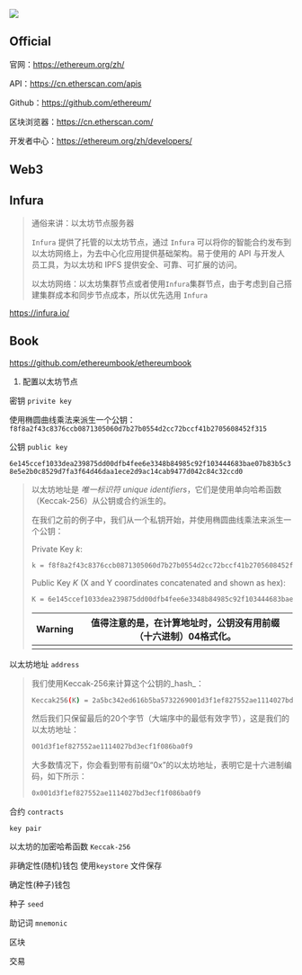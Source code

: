 ![](https://ethereum.org/static/28214bb68eb5445dcb063a72535bc90c/9019e/hero.webp)



## Official

官网：https://ethereum.org/zh/

API：https://cn.etherscan.com/apis

Github：https://github.com/ethereum/

区块浏览器：https://cn.etherscan.com/

开发者中心：https://ethereum.org/zh/developers/



## Web3



## Infura

> 通俗来讲：以太坊节点服务器
>
> `Infura` 提供了托管的以太坊节点，通过 `Infura` 可以将你的智能合约发布到以太坊网络上，为去中心化应用提供基础架构。易于使用的 API 与开发人员工具，为以太坊和 IPFS 提供安全、可靠、可扩展的访问。
>
> 以太坊网络：以太坊集群节点或者使用`Infura`集群节点，由于考虑到自己搭建集群成本和同步节点成本，所以优先选用 `Infura`

<https://infura.io/>



## Book

<https://github.com/ethereumbook/ethereumbook>



1. 配置以太坊节点

密钥 `privite key`

使用椭圆曲线乘法来派生一个公钥：`f8f8a2f43c8376ccb0871305060d7b27b0554d2cc72bccf41b2705608452f315`

公钥 `public key`

`6e145ccef1033dea239875dd00dfb4fee6e3348b84985c92f103444683bae07b83b5c38e5e2b0c8529d7fa3f64d46daa1ece2d9ac14cab9477d042c84c32ccd0`

> 以太坊地址是 *唯一标识符* *unique identifiers*，它们是使用单向哈希函数（Keccak-256）从公钥或合约派生的。
>
> 在我们之前的例子中，我们从一个私钥开始，并使用椭圆曲线乘法来派生一个公钥：
>
> Private Key *k*:
>
> ```bash
> k = f8f8a2f43c8376ccb0871305060d7b27b0554d2cc72bccf41b2705608452f315
> ```
>
> Public Key *K* (X and Y coordinates concatenated and shown as hex):
>
> ```bash
> K = 6e145ccef1033dea239875dd00dfb4fee6e3348b84985c92f103444683bae07b83b5c38e5e2b0c8529d7fa3f64d46daa1ece2d9ac14cab9477d042c84c32ccd0
> ```
>
> | Warning | 值得注意的是，在计算地址时，公钥没有用前缀（十六进制）04格式化。 |
> | ------- | ------------------------------------------------------------ |
> |         |                                                              |

以太坊地址 `address`

> 我们使用Keccak-256来计算这个公钥的_hash_：
>
> ```bash
> Keccak256(K) = 2a5bc342ed616b5ba5732269001d3f1ef827552ae1114027bd3ecf1f086ba0f9
> ```
>
> 然后我们只保留最后的20个字节（大端序中的最低有效字节），这是我们的以太坊地址：
>
> ```bash
> 001d3f1ef827552ae1114027bd3ecf1f086ba0f9
> ```
>
> 大多数情况下，你会看到带有前缀“0x”的以太坊地址，表明它是十六进制编码，如下所示：
>
> ```bash
> 0x001d3f1ef827552ae1114027bd3ecf1f086ba0f9
> ```

合约 `contracts`

`key pair`

以太坊的加密哈希函数 `Keccak-256`

非确定性(随机)钱包 使用`keystore` 文件保存

确定性(种子)钱包

种子 `seed`

助记词 `mnemonic`

区块

交易